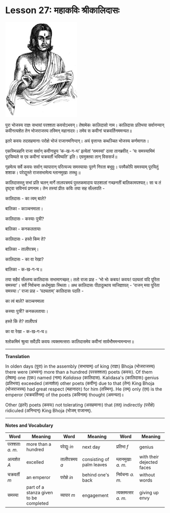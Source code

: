 # Lesson 27: महाकविः श्रीकालिदासः

![picture of Kalidasa](./images/r1l27.jpg)

पुरा भोजस्य राज्ञः सभायां परश्शता कवयोऽभवन्। तेषामेकः कालिदासो नाम। कालिदासः प्रतिभया सर्वानन्यान् कवीनत्यशेत तेन भोजराजस्य तस्मिन् महानादरः। तमेव स कवीनां चक्रवर्तिनममन्यत॥

इतरे कवयः तदसहमानाः परोक्षे भोजं राजानमनिन्दन्। अयं वृत्तान्तः कथञ्चित भोजस्य कर्णमागतः।

एकस्मिन्नहनि राजा सर्वान् कवीनाहूय ’क-ख-ग-घ’ इत्येतां ’समस्यां’ दत्वा तानब्रवीत् - ’यः समस्यामिमं पूरयिष्यते स एव कवीनां चक्रवर्ती भविष्यति’ इति। एवमुक्तवा तान् विससर्ज॥

गृहमेत्य सर्वे कवयः सर्वान् व्यापारान् परित्यज्य समस्यायाः पूरणे निरता बभूवुः। परमैकोपि समस्याम् पूरयितुं शशाक। परेद्युस्ते राजसभामेत्य म्लानमुखाः तस्थुः॥

कालिदासस्तु सभां प्रति चलन् मार्गे तालपत्रमयं पुस्तकमादाय पाठशालां गच्छनतीं बालिकामपश्यत्। सा च तं दृष्ट्वा सविनयं प्रणनाम। तेन तस्यां प्रीतः कविः तया सह सँल्लपति - 

कालिदासः - का त्वम् बाले?

बालिका - काञ्चनमाला।

कालिदासः - कस्याः पुत्री?

बालिका - कनकलतायाः

कालिदासः - हस्ते किम ते?

बालिका - तालीपत्रम्।

कालिदासः - का वा रेखा?

बालिका - क-ख-ग-घ॥

तया सहैवं सँल्लप्य कालिदासः सभामागच्छत्। ततो राजा प्राह - ’भो भोः कबयः! कवयः! पठ्यतां यदि पूरिता समस्या’। सर्वे निर्वचना अधोमुखाः स्थिताः। अथ कालिदासः पीठादुत्थाय व्यजिज्ञापत् - ’राजन् मया पूरिता समस्या।’ राजा प्राह - ’पठ्यताम्’ कालिदासः पठति -

का त्वं बाले? काञ्चनमाला

कस्याः पुत्री? कनकलतायाः।

हस्ते किं ते? तालीपत्रं

का वा रेखा - क-ख-ग-घ॥

श्लोकमिमं श्रुत्वा सर्वेऽपि कवयः त्यक्तमत्सराः कालिदासमेव कवीनां सार्वभौममन्वमन्यन्त॥

---

**Translation**

In olden days (पुरा) in the assembly (सभायाम्) of king (राज्ञः) Bhoja (भोजराजस्य) there were (अभवन्) more than a hundred (परसश्शता) poets (कवयः). Of them (तेषाम्) one (एकः) named (नाम) *Kalidasa* (कालिदास). Kalidasa's (कालिदासः) genius (प्रतिभया) exceeded (अत्यशेत) other poets (कवीन्) due to that (तेन) King Bhoja (भोजराजस्य) had great respect (महानादरः) for him (तस्मिन्). He (तम्) only (एव) is the emperor (चक्रवर्तिनम्) of the poets (कविनाम्) thought (अमन्यत)॥

Other (इतरे) poets (कवयः) not tolerating (असहमानाः) that (तत्) indirectly (परोक्षे) ridiculed (अनिन्दन्) King Bhoja (भोजम् राजानम्). 

---

**Notes and Vocabulary**

| Word | Meaning | Word | Meaning | Word | Meaning |
| --- | --- | --- | --- | --- | --- |
| परश्शताः *a. m.* | more than a hundred | परेद्युः *in* | next day | प्रतिभा *f* | genius |
| अत्यशेत *A* | excelled | तालीपत्रमय *a* | consisting of palm leaves | म्लानमुखाः *a. m.*  | with their dejected faces |
| चक्रवर्ती *m* | an emperor | परोक्षे *in* | behind one's back | निर्वचनाः *a. m.* | without words |
| समस्या | part of a stanza given to be completed | व्यापार *m* | engagement | त्यक्तमत्सर *a. m.* | giving up envy |
